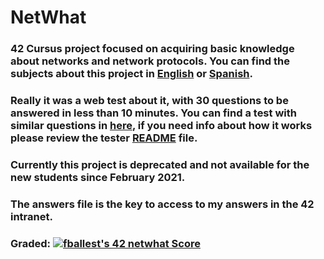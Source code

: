 # NetWhat

### 42 Cursus project focused on acquiring basic knowledge about networks and network protocols. You can find the subjects about this project in [English](Subject/en.subject.pdf) or [Spanish](Subject/es.subject.pdf).  

### Really it was a web test about it, with 30 questions to be answered in less than 10 minutes. You can find a test with similar questions in [here](Test/), if you need info about how it works please review the tester [README](Test/README.md) file.

### Currently this project is deprecated and not available for the new students since February 2021.

### The answers file is the key to access to my answers in the 42 intranet.

### Graded: [![fballest's 42 netwhat Score](https://badge42.vercel.app/api/v2/cl45d74de005409l9l5r3ozl6/project/1633121)](https://github.com/JaeSeoKim/badge42)
